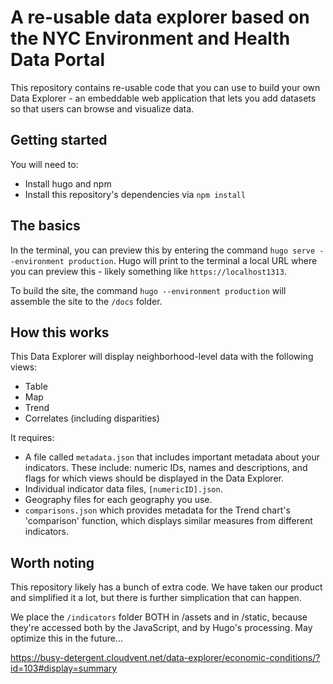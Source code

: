 # A re-usable data explorer based on the NYC Environment and Health Data Portal
This repository contains re-usable code that you can use to build your own Data Explorer - an embeddable web application that lets you add datasets so that users can browse and visualize data. 

## Getting started
You will need to:
- Install hugo and npm
- Install this repository's dependencies via `npm install`

## The basics
In the terminal, you can preview this by entering the command `hugo serve --environment production`. Hugo will print to the terminal a local URL where you can preview this - likely something like `https://localhost1313`.

To build the site, the command `hugo --environment production` will assemble the site to the `/docs` folder.

## How this works
This Data Explorer will display neighborhood-level data with the following views:
- Table
- Map
- Trend
- Correlates (including disparities)

It requires:
- A file called `metadata.json` that includes important metadata about your indicators. These include: numeric IDs, names and descriptions, and flags for which views should be displayed in the Data Explorer.
- Individual indicator data files, `[numericID].json`.
- Geography files for each geography you use.
- `comparisons.json` which provides metadata for the Trend chart's 'comparison' function, which displays similar measures from different indicators. 

## Worth noting
This repository likely has a bunch of extra code. We have taken our product and simplified it a lot, but there is further simplication that can happen. 

We place the `/indicators` folder BOTH in /assets and in /static, because they're accessed both by the JavaScript, and by Hugo's processing. May optimize this in the future...


https://busy-detergent.cloudvent.net/data-explorer/economic-conditions/?id=103#display=summary